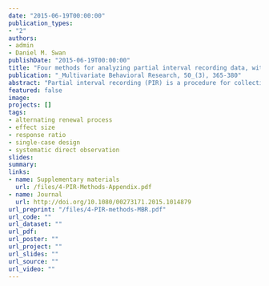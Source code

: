 ```yaml
---
date: "2015-06-19T00:00:00"
publication_types:
- "2"
authors:
- admin
- Daniel M. Swan
publishDate: "2015-06-19T00:00:00"
title: "Four methods for analyzing partial interval recording data, with application to single-case research"
publication: "_Multivariate Behavioral Research, 50_(3), 365-380"
abstract: "Partial interval recording (PIR) is a procedure for collecting measurements during direct observation of behavior. It is used in several areas of educational and psychological research, particularly in connection with single-case research. Measurements collected using partial interval recording suffer from construct invalidity because they are not readily interpretable in terms of the underlying characteristics of the behavior. Using an alternating renewal process model for the behavior under observation, we demonstrate that ignoring the construct invalidity of PIR data can produce misleading inferences, such as inferring that an intervention reduces the prevalence of an undesirable behavior when in fact it has the opposite effect. We then propose four different methods for analyzing PIR summary measurements, each of which can be used to draw inferences about interpretable behavioral parameters. We demonstrate the methods by applying them to data from two single-case studies of problem behavior."
featured: false
image: 
projects: []
tags: 
- alternating renewal process
- effect size
- response ratio
- single-case design
- systematic direct observation
slides: 
summary: 
links:
- name: Supplementary materials
  url: /files/4-PIR-Methods-Appendix.pdf
- name: Journal
  url: http://doi.org/10.1080/00273171.2015.1014879
url_preprint: "/files/4-PIR-methods-MBR.pdf"
url_code: ""
url_dataset: ""
url_pdf: 
url_poster: ""
url_project: ""
url_slides: ""
url_source: ""
url_video: ""
---
```

